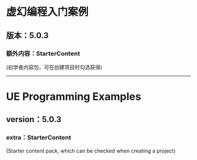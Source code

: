 # 虚幻编程入门案例<br>
## 版本：5.0.3<br>
### 额外内容：StarterContent
(初学者内容包，可在创建项目时勾选获得)

***
# UE Programming Examples<br>
## version：5.0.3<br>
### extra：StarterContent
(Starter content pack, which can be checked when creating a project)
